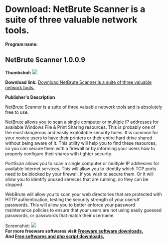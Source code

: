 # Download: NetBrute Scanner is a suite of three valuable network tools.

**Program name:**

## NetBrute Scanner 1.0.0.9

  
**Thumbshot:** ![](http://www.freewarefiles.com/screenshot/netbrutescanner_md.gif)   
  
**Download link:** [Download NetBrute Scanner is a suite of three valuable network tools.](http://freesoftwares.boysofts.com/NetBrute-Scanner_program_23738.html)  
  


**Publisher's Description**  
  


NetBrute Scanner is a suite of three valuable network tools and is absolutely free to use. 

NetBrute allows you to scan a single computer or multiple IP addresses for available Windows File & Print Sharing resources. This is probably one of the most dangerous and easily exploitable security holes. It is common for your novice users to have their printers or their entire hard drive shared without being aware of it. This utility will help you to find these resources, so you can secure them with a firewall or by informing your users how to properly configure their shares with tighter security.

PortScan allows you to scan a single computer or multiple IP addresses for available Internet services. This will allow you to identify which TCP ports need to be blocked by your firewall, if you wish to secure them. Or it will allow you to identify unused services that are running, so they can be stopped.

WebBrute will allow you to scan your web directories that are protected with HTTP authentication, testing the security strength of your usersA' passwords. This will allow you to better enforce your password maintenance policies to ensure that your users are not using easily guessed passwords, or passwords that match their username. 

  
  
Screenshot: ![](http://www.freewarefiles.com/screenshot/netbrutescanner.gif)   
**For more freeware softwares visit [Freeware software downloads.](http://freesoftwares.boysofts.com/)**   
**And [Free softwares and php script downloads.](http://www.boysofts.com/)**
